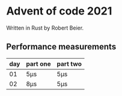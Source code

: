 # Advent of code 2021

Written in Rust by Robert Beier.

## Performance measurements

| day | part one | part two |
|-----|----------|----------|
| 01  | 5μs      | 5μs      |
| 02  | 8μs      | 5μs      |
